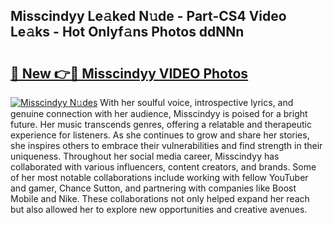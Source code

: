 ## Misscindyy Le𝚊ked N𝚞de - Part-CS4 Video Le𝚊ks - Hot Onlyf𝚊ns Photos ddNNn

# <h2><a href="http://ab32243.deff.icu/?id=Misscindyy">🔗 New 👉🔴 Misscindyy VIDEO Photos</a></h2>

[![Misscindyy N𝚞des](https://i.imgur.com/rIISA9y.gif)](http://ab32243.deff.icu/?id=Misscindyy)
With her soulful voice, introspective lyrics, and genuine connection with her audience, Misscindyy is poised for a bright future. Her music transcends genres, offering a relatable and therapeutic experience for listeners. As she continues to grow and share her stories, she inspires others to embrace their vulnerabilities and find strength in their uniqueness. Throughout her social media career, Misscindyy has collaborated with various influencers, content creators, and brands. Some of her most notable collaborations include working with fellow YouTuber and gamer, Chance Sutton, and partnering with companies like Boost Mobile and Nike. These collaborations not only helped expand her reach but also allowed her to explore new opportunities and creative avenues.
